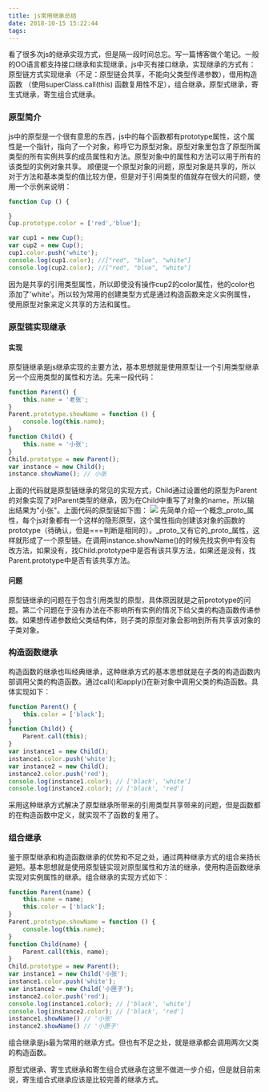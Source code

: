 ```yaml
---
title: js常用继承总结
date: 2018-10-15 15:22:44
tags:
---
```

看了很多次js的继承实现方式，但是隔一段时间总忘。写一篇博客做个笔记。一般的OO语言都支持接口继承和实现继承，js中灭有接口继承，实现继承的方式有：原型链方式实现继承（不足：原型链会共享，不能向父类型传递参数），借用构造函数 （使用superClass.call(this) 函数复用性不足），组合继承，原型式继承，寄生式继承，寄生组合式继承。
### 原型简介
js中的原型是一个很有意思的东西，js中的每个函数都有prototype属性，这个属性是一个指针，指向了一个对象，称呼它为原型对象。原型对象里包含了原型所属类型的所有实例共享的成员属性和方法。原型对象中的属性和方法可以用于所有的该类型的实例对象共享。
顺便提一个原型对象的问题，原型对象是共享的，所以对于方法和基本类型的值比较方便，但是对于引用类型的值就存在很大的问题，使用一个示例来说明：
```js
function Cup () {

}
Cup.prototype.color = ['red','blue'];

var cup1 = new Cup();
var cup2 = new Cup();
cup1.color.push('white');
console.log(cup1.color); //["red", "blue", "white"]
console.log(cup2.color); //["red", "blue", "white"]
```
因为是共享的引用类型属性，所以即使没有操作cup2的color属性，他的color也添加了'white'。所以较为常用的创建类型方式是通过构造函数来定义实例属性，使用原型对象来定义共享的方法和属性。
### 原型链实现继承
#### 实现
原型链继承是js继承实现的主要方法，基本思想就是使用原型让一个引用类型继承另一个应用类型的属性和方法。先来一段代码：
```js
function Parent() {
    this.name = '老张';
}
Parent.prototype.showName = function () {
    console.log(this.name);
}
function Child() {
    this.name = '小张';
}
Child.prototype = new Parent();
var instance = new Child();
instance.showName(); // 小张
```
上面的代码就是原型链继承的常见的实现方式，Child通过设置他的原型为Parent的对象实现了对Parent类型的继承，因为在Child中重写了对象的name，所以输出结果为"小张"。上面代码的原型链如下图：
![](protolink.png)
先简单介绍一个概念_proto_属性，每个js对象都有一个这样的隐形原型，这个属性指向创建该对象的函数的prototype（待确认，但是===判断是相同的）。_proto_又有它的_proto_属性，这样就形成了一个原型链。在调用instance.showName()的时候先找实例中有没有改方法，如果没有，找Child.prototype中是否有该共享方法，如果还是没有，找Parent.prototype中是否有该共享方法。
#### 问题
原型链继承的问题在于包含引用类型的原型，具体原因就是之前prototype的问题。第二个问题在于没有办法在不影响所有实例的情况下给父类的构造函数传递参数。如果想传递参数给父类结构体，则子类的原型对象会影响到所有共享该对象的子类对象。

### 构造函数继承
构造函数的继承也叫经典继承，这种继承方式的基本思想就是在子类的构造函数内部调用父类的构造函数。通过call()和apply()在新对象中调用父类的构造函数。具体实现如下：
```js
function Parent() {
    this.color = ['black'];
}
function Child() {
    Parent.call(this);
}
var instance1 = new Child();
instance1.color.push('white');
var instance2 = new Child();
instance2.color.push('red');
console.log(instance1.color); // ['black', 'white']
console.log(instance2.color); // ['black', 'red']
```
采用这种继承方式解决了原型继承所带来的引用类型共享带来的问题，但是函数都的在构造函数中定义，就实现不了函数的复用了。

### 组合继承
鉴于原型继承和构造函数继承的优势和不足之处，通过两种继承方式的组合来扬长避短。基本思想就是使用原型链实现对原型属性和方法的继承，使用构造函数继承实现对实例属性的继承。组合继承的实现方式如下：
```js
function Parent(name) {
    this.name = name;
    this.color = ['black'];
}
Parent.prototype.showName = function () {
    console.log(this.name);
}
function Child(name) {
    Parent.call(this, name);
}
Child.prototype = new Parent();
var instance1 = new Child('小张');
instance1.color.push('white');
var instance2 = new Child('小匣子');
instance2.color.push('red');
console.log(instance1.color); // ['black', 'white']
console.log(instance2.color); // ['black', 'red']
instance1.showName() // '小张'
instance2.showName() // '小匣子'
```
组合继承是js最为常用的继承方式。但也有不足之处，就是继承都会调用两次父类的构造函数。

原型式继承、寄生式继承和寄生组合式继承在这里不做进一步介绍，但是就目前来说，寄生组合式继承应该是比较完善的继承方式。